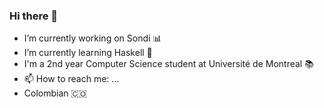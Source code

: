 ### Hi there 👋

- I’m currently working on Sondi 📊
- I’m currently learning Haskell 📖
- I'm a 2nd year Computer Science student at Université de Montreal 📚
- 📫 How to reach me: ...
- Colombian 🇨🇴
